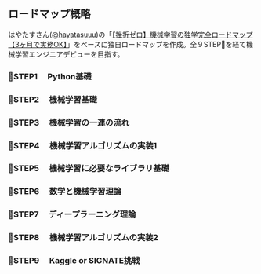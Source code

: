 ## ロードマップ概略<br>
はやたすさん([@hayatasuuu](https://twitter.com/hayatasuuu))の「[【挫折ゼロ】機械学習の独学完全ロードマップ【3ヶ月で実務OK】](https://tech-diary.net/self-study-machine-learning/)」をベースに独自ロードマップを作成。全９STEP👣を経て機械学習エンジニアデビューを目指す。

### 👣STEP1 &emsp;Python基礎<br>

### 👣STEP2 &emsp;機械学習基礎<br>

### 👣STEP3 &emsp;機械学習の一連の流れ<br>

### 👣STEP4 &emsp;機械学習アルゴリズムの実装1<br>

### 👣STEP5 &emsp;機械学習に必要なライブラリ基礎<br>

### 👣STEP6 &emsp;数学と機械学習理論<br>

### 👣STEP7 &emsp;ディープラーニング理論<br>

### 👣STEP8 &emsp;機械学習アルゴリズムの実装2<br>

### 👣STEP9 &emsp;Kaggle&nbsp;or&nbsp;SIGNATE挑戦<br>

